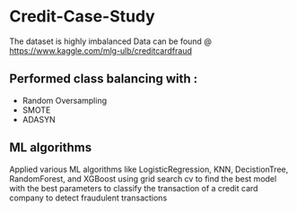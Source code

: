 # Credit-Case-Study

The dataset is highly imbalanced
Data can be found @ https://www.kaggle.com/mlg-ulb/creditcardfraud

## Performed class balancing with :
- Random Oversampling
- SMOTE
- ADASYN

## ML algorithms

Applied various ML algorithms like LogisticRegression, KNN, DecistionTree, RandomForest, and XGBoost using grid search cv to find the best model with the best parameters to classify the transaction of a credit card company to detect fraudulent transactions